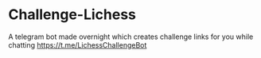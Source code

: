 # Challenge-Lichess
A telegram bot made overnight which creates challenge links for you while chatting
https://t.me/LichessChallengeBot
